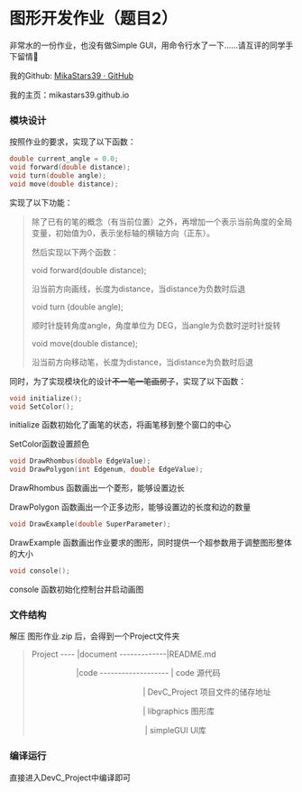 # 图形开发作业（题目2）

非常水的一份作业，也没有做Simple GUI，用命令行水了一下……请互评的同学手下留情🙏

我的Github: [MikaStars39 · GitHub](https://github.com/MikaStars39)

我的主页：mikastars39.github.io

### 模块设计

按照作业的要求，实现了以下函数：

```c
double current_angle = 0.0;    
void forward(double distance);  
void turn(double angle);  
void move(double distance);
```

实现了以下功能：



> 除了已有的笔的概念（有当前位置）之外，再增加一个表示当前角度的全局变量，初始值为0，表示坐标轴的横轴方向（正东）。
> 
> 然后实现以下两个函数：
> 
> void forward(double distance);
> 
> 沿当前方向画线，长度为distance，当distance为负数时后退
> 
> void turn (double angle); 
> 
> 顺时针旋转角度angle，角度单位为 DEG，当angle为负数时逆时针旋转
> 
> void move(double distance); 
> 
> 沿当前方向移动笔，长度为distance，当distance为负数时后退

同时，为了实现模块化的设计~~不一笔一笔画房子~~，实现了以下函数：

```c
void initialize(); 
void SetColor();
```

initialize 函数初始化了画笔的状态，将画笔移到整个窗口的中心

SetColor函数设置颜色

```c
void DrawRhombus(double EdgeValue); 
void DrawPolygon(int Edgenum, double EdgeValue);
```

DrawRhombus 函数画出一个菱形，能够设置边长

DrawPolygon 函数画出一个正多边形，能够设置边的长度和边的数量

```c
void DrawExample(double SuperParameter);
```

DrawExample 函数画出作业要求的图形，同时提供一个超参数用于调整图形整体的大小

```c
void console();
```

console 函数初始化控制台并启动画图

### 文件结构

解压 图形作业.zip 后，会得到一个Project文件夹

> Project ---- |document -------------|README.md
> 
>                     |code ------------------- | code 源代码
> 
>                                                         | DevC_Project 项目文件的储存地址
> 
>                                                         | libgraphics 图形库
> 
>                                                         | simpleGUI UI库

### 编译运行

直接进入DevC_Project中编译即可


